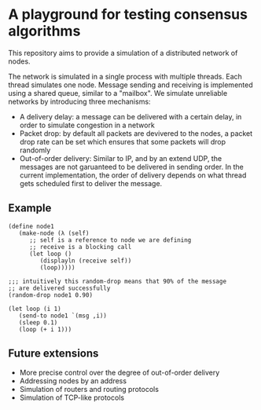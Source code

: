 A playground for testing consensus algorithms
===============================================

This repository aims to provide a simulation of a distributed network of nodes.

The network is simulated in a single process with multiple threads. Each thread simulates one node. Message sending and receiving is implemented using a shared queue, similar to a "mailbox". We simulate unreliable networks by introducing three mechanisms:

* A delivery delay: a message can be delivered with a certain delay, in order to simulate congestion in a network
* Packet drop: by default all packets are devivered to the nodes, a packet drop rate can be set which ensures that some packets will drop randomly
* Out-of-order delivery: Similar to IP, and by an extend UDP, the messages are not garuanteed to be delivered in sending order. In the current implementation, the order of delivery depends on what thread gets scheduled first to deliver the message. 

## Example

```
(define node1 
   (make-node (λ (self)
      ;; self is a reference to node we are defining
      ;; receive is a blocking call
      (let loop ()
         (displayln (receive self))
         (loop)))))

;;; intuitively this random-drop means that 90% of the message
;; are delivered successfully
(random-drop node1 0.90)

(let loop (i 1)
   (send-to node1 `(msg ,i))
   (sleep 0.1)
   (loop (+ i 1)))
```

## Future extensions

* More precise control over the degree of out-of-order delivery
* Addressing nodes by an address
* Simulation of routers and routing protocols
* Simulation of TCP-like protocols
